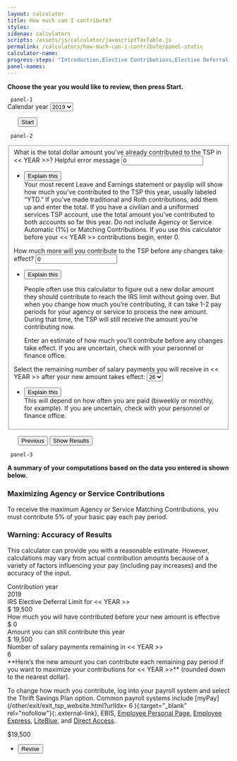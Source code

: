 ```yaml
---
layout: calculator
title: How much can I contribute?
styles:
sidenav: calculators
scripts: /assets/js/calculator/javascriptTaxTable.js
permalink: /calculators/how-much-can-i-contribute/panel-static
calculator-name:
progress-steps: "Introduction,Elective Contributions,Elective Deferral Limits"
panel-names:
---
```


**Choose the year you would like to review, then press Start.**

<!-- PANEL 1 -->
<form>
<code> panel-1 </code>
<section id="panel-1" class="calculator-panel">
  <div data-format="" >
    <label for="options">Calendar year</label>
    <select name="options" id="options">
    <option value="2018">2018</option>
    <option value="2019" selected="">2019</option>
    </select>


  </div>
  <ul class="navigation-buttons">
    <button class="usa-button primary" href="javascript:void(0);" onclick="processPanel(1,0,2,0); return false;">Start</button>
  </ul>
</section> <!-- end section#panel-1 -->

<!-- PANEL 2 -->
<code> panel-2 </code>
<section id="panel-2" class="calculator-panel">
  <fieldset>
  <div class="panel-form-field" >
  <div class="usa-input-error">
  <label class="usa-input-error-label" for="ytd-cont" aria-details="panel-2.1">What is the total dollar amount you've already contributed to the TSP in <span id="yearA"><< YEAR >></span>?</label>
  <span class="usa-input-error-message" id="ytd-cont-error-message" role="alert">Helpful error message</span>
  <span data-format="$" class="input-symbol-left">
  <input id="ytd-cont" name="ytd-cont" class="format-left" value="0" type="number" maxlength="8" onblur="totalContributionGood(true, false);" onchange="totalContributionGood(true, false);" /></span>
  </div>
  <ul class="usa-accordion">
  <li>
  <button class="usa-accordion-button"
  aria-expanded="false"
  aria-controls="panel-2.1">
  Explain this
  </button>
  <div id="panel-2.1" class="usa-accordion-content">
  Your most recent Leave and Earnings statement or payslip will show how much you’ve contributed to the TSP this year, usually labeled “YTD.” If you’ve made traditional and Roth contributions, add them up and enter the total. If you have a civilian and a uniformed services TSP account, use the total amount you’ve contributed to both accounts so far this year. Do not include Agency or Service Automatic (1%) or Matching Contributions. If you use this calculator before your <span id="yearB"><< YEAR >></span> contributions begin, enter 0.
  </div>
  </li>
  </ul>
  </div> <!---->

  <div class="panel-form-field" >
  <label for="est_cont" aria-details="panel-2.2" >How much more will you contribute to the TSP before any changes take effect?</label>
  <span data-format="$" class="input-symbol-left">
    <input id="additionalAmount" name="est_cont" class="positivefloat" value="0" type="number" onblur="totalContributionGood(false, true);" onchange="totalContributionGood(false, true);" /></span>
  <ul class="usa-accordion">
  <li>
  <button class="usa-accordion-button"
  aria-expanded="false"
  aria-controls="panel-2.2">
  Explain this
  </button>
  <div id="panel-2.2" class="usa-accordion-content" markdown="1">

  People often use this calculator to figure out a new dollar amount they should contribute to reach the IRS limit without going over. But when you change how much you’re contributing, it can take 1-2 pay periods for your agency or service to process the new amount. During that time, the TSP will still receive the amount you’re contributing now.

  Enter an estimate of how much you’ll contribute before any changes take effect. If you are uncertain, check with your personnel or finance office.

  </div>
  </li>
  </ul>
  </div> <!---->

  <div class="panel-form-field" >
  <label for="rmn_pmts" aria-details="panel-2.3" >Select the remaining number of salary payments you will receive in <span id="yearD"><< YEAR >></span> after your new amount takes effect:</label>
  <select class="" id="remaining-payments" name="remaining-payments">
  <option value="1">1</option>
  <option value="2">2</option>
  <option value="3">3</option>
  <option value="4">4</option>
  <option value="5">5</option>
  <option value="6">6</option>
  <option value="7">7</option>
  <option value="8">8</option>
  <option value="9">9</option>
  <option value="10">10</option>
  <option value="11">11</option>
  <option value="12">12</option>
  <option value="13">13</option>
  <option value="14">14</option>
  <option value="15">15</option>
  <option value="16">16</option>
  <option value="17">17</option>
  <option value="18">18</option>
  <option value="19">19</option>
  <option value="20">20</option>
  <option value="21">21</option>
  <option value="22">22</option>
  <option value="23">23</option>
  <option value="24">24</option>
  <option value="25">25</option>
  <option value="26" selected="">26</option>
  <option value="27">27</option>
  <option value="28">28</option>
  <option value="29">29</option>
  <option value="30">30</option>
  <option value="31">31</option>
  <option value="32">32</option>
  <option value="33">33</option>
  <option value="34">34</option>
  <option value="35">35</option>
  <option value="36">36</option>
  <option value="37">37</option>
  <option value="38">38</option>
  <option value="39">39</option>
  <option value="40">40</option>
  <option value="41">41</option>
  <option value="42">42</option>
  <option value="43">43</option>
  <option value="44">44</option>
  <option value="45">45</option>
  <option value="46">46</option>
  <option value="47">47</option>
  <option value="48">48</option>
  <option value="49">49</option>
  <option value="50">50</option>
  <option value="51">51</option>
  <option value="52">52</option>
  </select>
  <ul class="usa-accordion">
  <li>
  <button class="usa-accordion-button"
  aria-expanded="false"
  aria-controls="panel-2.3">
  Explain this
  </button>
  <div id="panel-2.3" class="usa-accordion-content">
  This will depend on <a onclick="window.open('https://www.tsp.gov/PlanningTools/Calculators/numberOfSalaryPayments.html', '\_blank', 'location=yes,height=450,width=650,scrollbars=yes,status=yes');">how often you are paid</a>
  (biweekly or monthly, for example). If you are uncertain, check with your personnel or finance office.
  </div>
  </li>
  </ul>
  </div> <!---->
</fieldset>
  <!-- navigation buttons -->
  <ul class="navigation-buttons">
  <button class="usa-button " href="javascript:void(0);" title="" onclick="showPanel(1); return false;">Previous</button>
  <span id="showResults2">
  <button class="usa-button " href="javascript:void(0);" title="" onclick="processPanel(2, 0, 3, 0); return false;">Show Results</button>
  </span>
  </ul>
  <div class="tspError pe-error" id="tspErrorytd-cont" style="display: block; text-align: right;"></div>

</section> <!-- end section#panel-2 -->

<!-- PANEL 3 -->
<code> panel-3 </code>
<section id="panel-3" class="calculator-panel" markdown="1">

  **A summary of your computations based on the data you entered is shown below.**

  <div class="usa-alert  usa-alert-info ">
    <div class="usa-alert-body">
        <h3 class="usa-alert-heading">Maximizing Agency or Service Contributions</h3>
        <p class="usa-alert-text">To receive the maximum Agency or Service Matching Contributions, you must contribute 5% of your basic pay each pay period.</p>
    </div>
  </div>

  <div class="usa-alert  usa-alert-info ">
    <div class="usa-alert-body">
        <h3 class="usa-alert-heading">Warning: Accuracy of Results</h3>
        <p class="usa-alert-text">This calculator can provide you with a reasonable estimate. However, calculations may vary from actual contribution amounts because of a variety of factors influencing your pay (including pay increases) and the accuracy of the input.</p>
    </div>
  </div>

  <div class="results-grid-frame">
  <div class="usa-grid results">
    <div class="usa-width-two-thirds ">Contribution year</div>
    <div class="usa-width-one-third ">
    <span id="contributionYear">2019</span>
    </div>
  </div>
  <div class="usa-grid results">
    <div class="usa-width-two-thirds ">IRS Elective Deferral Limit for <span id="yearE"><< YEAR >></span></div>
    <div class="usa-width-one-third ">$
    <span id="deferralLimit">19,500</span>
    </div>
  </div>
  <div class="usa-grid results">
    <div class="usa-width-two-thirds ">How much you will have contributed before your new amount is effective</div>
    <div class="usa-width-one-third ">$
    <span id="totalContributed">0</span>
    </div>
  </div>
  <div class="usa-grid results">
    <div class="usa-width-two-thirds ">Amount you can still contribute this year</div>
    <div class="usa-width-one-third ">$
    <span id="amountAvailable">19,500</span>
    </div>
  </div>
  <div class="usa-grid results">
    <div class="usa-width-two-thirds ">Number of salary payments remaining in <span id="yearF"><< YEAR >></span></div>
    <div class="usa-width-one-third ">
    <span id="paymentsRemaining">6</span>
    </div>
  </div>
  <div class="usa-grid results">
  <div class="usa-width-two-thirds" markdown="1">
  **Here’s the new amount you can contribute each remaining pay period if you want to maximize your contributions for <span id="yearG"><< YEAR >></span>** (rounded down to the nearest dollar).

  To change how much you contribute, log into your payroll system and select the Thrift Savings Plan option. Common payroll systems include [myPay](/other/exit/exit_tsp_website.html?urlIdx= 6 ){:target="\_blank" rel="nofollow"}{:.external-link}, EBIS, <a class="external-link" href="/other/exit/exit_tsp_website.html?urlIdx=44" title="Employee Personal Page website opens in a new window.">Employee Personal Page</a>, <a class="external-link" href="/other/exit/exit_tsp_website.html?urlIdx=45" title="Employee Express website opens in a new window.">Employee Express</a>, <a class="external-link" href="/other/exit/exit_tsp_website.html?urlIdx=46" title="LiteBlue website opens in a new window.">LiteBlue</a>, and <a class="external-link" href="/other/exit/exit_tsp_website.html?urlIdx=47" title="Direct Access website opens in a new window.">Direct Access</a>.

  </div>
  <div class="usa-width-one-third ">$<span id="newContribution">19,500</span></div>
  </div>
  </div> <!-- end div.results-grid-frame -->

  <!-- navigation buttons -->
  <ul class="navigation-buttons">
  <li><button class="usa-button " href="javascript:void(0);" title="" onclick="showPanel(2); return false;">Revise</button></li>
  </ul>
</section>  <!-- end section#panel-3 -->
</form>
